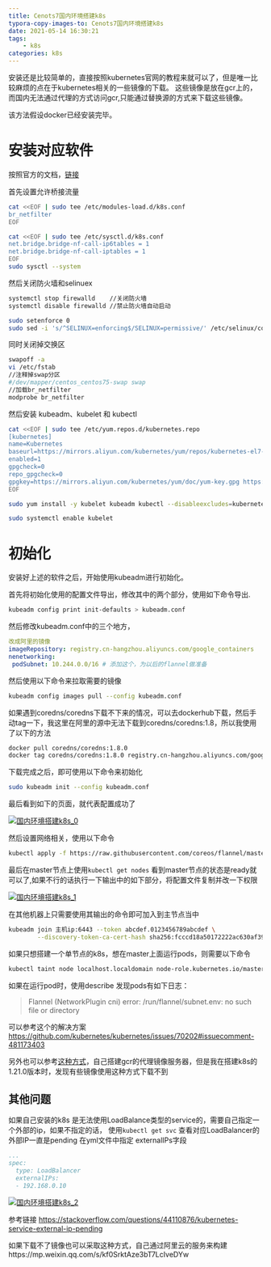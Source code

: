 ```yaml
---
title: Cenots7国内环境搭建k8s
typora-copy-images-to: Cenots7国内环境搭建k8s
date: 2021-05-14 16:30:21
tags:
    - k8s
categories: k8s
---
```


安装还是比较简单的，直接按照kubernetes官网的教程来就可以了，但是唯一比较麻烦的点在于kubernetes相关的一些镜像的下载。
这些镜像是放在gcr上的，而国内无法通过代理的方式访问gcr,只能通过替换源的方式来下载这些镜像。

该方法假设docker已经安装完毕。

# 安装对应软件

按照官方的文档，[链接](https://kubernetes.io/zh/docs/setup/production-environment/tools/kubeadm/install-kubeadm/)

<!-- more -->
首先设置允许桥接流量

```bash
cat <<EOF | sudo tee /etc/modules-load.d/k8s.conf
br_netfilter
EOF

cat <<EOF | sudo tee /etc/sysctl.d/k8s.conf
net.bridge.bridge-nf-call-ip6tables = 1
net.bridge.bridge-nf-call-iptables = 1
EOF
sudo sysctl --system
```

然后关闭防火墙和selinuex

```bash
systemctl stop firewalld    //关闭防火墙
systemctl disable firewalld //禁止防火墙自动启动

sudo setenforce 0
sudo sed -i 's/^SELINUX=enforcing$/SELINUX=permissive/' /etc/selinux/config
```

同时关闭掉交换区

```bash
swapoff -a
vi /etc/fstab
//注释掉swap分区
#/dev/mapper/centos_centos75-swap swap
//加载br_netfilter
modprobe br_netfilter
```

然后安装 kubeadm、kubelet 和 kubectl

```bash
cat <<EOF | sudo tee /etc/yum.repos.d/kubernetes.repo
[kubernetes]
name=Kubernetes
baseurl=https://mirrors.aliyun.com/kubernetes/yum/repos/kubernetes-el7-x86_64/
enabled=1
gpgcheck=0
repo_gpgcheck=0
gpgkey=https://mirrors.aliyun.com/kubernetes/yum/doc/yum-key.gpg https://mirrors.aliyun.com/kubernetes/yum/doc/rpm-package-key.gpg
EOF

sudo yum install -y kubelet kubeadm kubectl --disableexcludes=kubernetes

sudo systemctl enable kubelet
```

# 初始化

安装好上述的软件之后，开始使用kubeadm进行初始化。

首先将初始化使用的配置文件导出，修改其中的两个部分，使用如下命令导出.

```bash
kubeadm config print init-defaults > kubeadm.conf
```

然后修改kubeadm.conf中的三个地方，

```yaml
改成阿里的镜像
imageRepository: registry.cn-hangzhou.aliyuncs.com/google_containers 
nenetworking:
 podSubnet: 10.244.0.0/16 # 添加这个，为以后的flannel做准备
```

然后使用以下命令来拉取需要的镜像

```bash
kubeadm config images pull --config kubeadm.conf
```

如果遇到coredns/coredns下载不下来的情况，可以去dockerhub下载，然后手动tag一下，我这里在阿里的源中无法下载到coredns/coredns:1.8，所以我使用了以下的方法

```bash
docker pull coredns/coredns:1.8.0
docker tag coredns/coredns:1.8.0 registry.cn-hangzhou.aliyuncs.com/google_containers/coredns/coredns:v1.8.0 	
```

下载完成之后，即可使用以下命令来初始化

```bash
sudo kubeadm init --config kubeadm.conf 
```

最后看到如下的页面，就代表配置成功了

[![国内环境搭建k8s_0](https://z3.ax1x.com/2021/05/16/gcR2sP.png)](https://imgtu.com/i/gcR2sP)

然后设置网络相关，使用以下命令

```bash
kubectl apply -f https://raw.githubusercontent.com/coreos/flannel/master/Documentation/kube-flannel.yml
```

最后在master节点上使用`kubectl get nodes` 看到master节点的状态是ready就可以了,如果不行的话执行一下输出中的如下部分，将配置文件复制并改一下权限

[![国内环境搭建k8s_1](https://z3.ax1x.com/2021/05/21/gH581J.png)](https://imgtu.com/i/gH581J)

在其他机器上只需要使用其输出的命令即可加入到主节点当中

```bash
kubeadm join 主机ip:6443 --token abcdef.0123456789abcdef \
        --discovery-token-ca-cert-hash sha256:fcccd18a50172222ac630af392f2b196da4690c70b2298e18657e30105933
```

如果只想搭建一个单节点的k8s，想在master上面运行pods，则需要以下命令

```bash
kubectl taint node localhost.localdomain node-role.kubernetes.io/master-
```

如果在运行pod时，使用describe 发现pods有如下日志：

> Flannel (NetworkPlugin cni) error: /run/flannel/subnet.env: no such file or directory

可以参考这个的解决方案  https://github.com/kubernetes/kubernetes/issues/70202#issuecomment-481173403

另外也可以参考[这种方式](https://segmentfault.com/a/1190000022369750)，自己搭建gcr的代理镜像服务器，但是我在搭建k8s的1.21.0版本时，发现有些镜像使用这种方式下载不到


## 其他问题
如果自己安装的k8s 是无法使用LoadBalance类型的service的，需要自己指定一个外部的ip，如果不指定的话，
使用`kubectl get svc` 查看对应LoadBalancer的外部IP一直是pending
在yml文件中指定 externalIPs字段
```yaml
...
spec:
  type: LoadBalancer
  externalIPs:
  - 192.168.0.10
```

[![国内环境搭建k8s_2](https://z3.ax1x.com/2021/05/21/gHIgxJ.png)](https://imgtu.com/i/gHIgxJ)

参考链接 https://stackoverflow.com/questions/44110876/kubernetes-service-external-ip-pending

如果下载不了镜像也可以采取这种方式，自己通过阿里云的服务来构建https://mp.weixin.qq.com/s/kf0SrktAze3bT7LcIveDYw